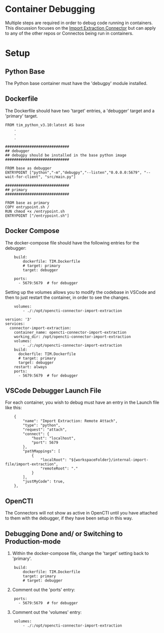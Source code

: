 # Container Debugging

Multiple steps are required in order to debug code running in containers.  This discussion focuses on the [Import Extraction Connector](./internal-import-file/import-extraction) but can apply to any of the other repos or Connectos being run in containers.

# Setup

## Python Base

The Python base container must have the 'debugpy' module installed.

## Dockerfile

The Dockerfile should have two 'target' entries, a 'debugger' target and a 'primary' target.

```
FROM tim_python_v3.10:latest AS base
    .
    .
    .

#############################
## debugger
## debugpy should be installed in the base python image
#############################

FROM base as debugger
ENTRYPOINT ["python","-m","debugpy","--listen","0.0.0.0:5679", "--wait-for-client", "src/main.py"]

#############################
## primary
#############################

FROM base as primary
COPY entrypoint.sh /
RUN chmod +x /entrypoint.sh
ENTRYPOINT ["/entrypoint.sh"]
```

## Docker Compose

The docker-compose file should have the following entries for the debugger:

```
    build:
        dockerfile: TIM.Dockerfile
        # target: primary
        target: debugger
```

```
    ports:
      - 5679:5679  # for debugger
```
Setting up the volumes allows you to modify the codebase in VSCode and then to just restart the container, in order to see the changes.
```
    volumes:
        - ./:/opt/opencti-connector-import-extraction
```


```
version: '3'
services:
  connector-import-extraction:
    container_name: opencti-connector-import-extraction
    working_dir: /opt/opencti-connector-import-extraction
    volumes:
        - ./:/opt/opencti-connector-import-extraction
    build:
      dockerfile: TIM.Dockerfile
      # target: primary
      target: debugger
    restart: always
    ports:
      - 5679:5679  # for debugger
```

## VSCode Debugger Launch File

For each container, you wish to debug must have an entry in the Launch file like this:

```
    {
        "name": "Import Extraction: Remote Attach",
        "type": "python",
        "request": "attach",
        "connect": {
            "host": "localhost",
            "port": 5679
        },
        "pathMappings": [
            {
                "localRoot": "${workspaceFolder}/internal-import-file/import-extraction",
                "remoteRoot": "."
            }
        ],
        "justMyCode": true,
    },
```

## OpenCTI

The Connectors will not show as active in OpenCTI until you have attached to them with the debugger, if they have been setup in this way.

## Debugging Done and/ or Switching to Production-mode

1) Within the docker-compose file, change the 'target' setting back to 'primary'.

```
    build:
        dockerfile: TIM.Dockerfile
        target: primary
        # target: debugger
```

2) Comment out the 'ports' entry:

```
    ports:
      - 5679:5679  # for debugger
```
3) Comment out the 'volumes' entry:

```
    volumes:
        - ./:/opt/opencti-connector-import-extraction
```